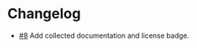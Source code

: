 # Changelog

- [#8] Add collected documentation and license badge.

[#8]: https://github.com/warehouseai/authboot/pull/8

